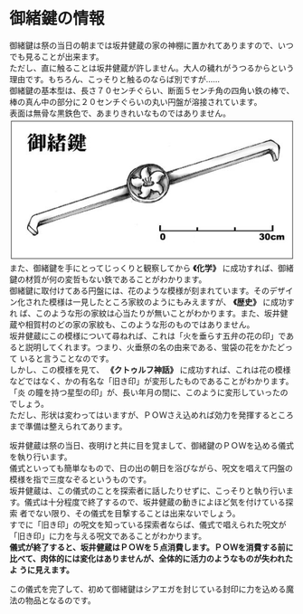 # 御緒鍵の情報  
  
御緒鍵は祭の当日の朝までは坂井健蔵の家の神棚に置かれてありますので、いつでも見ることが出来ます。  
ただし、直に触ることは坂井健蔵が許しません。大人の穢れがうつるからという理由です。もちろん、こっそりと触るのならば別ですが……  
御緒鍵の基本型は、長さ７０センチぐらい、断面５センチ角の四角い鉄の棒で、棒の真ん中の部分に２０センチぐらいの丸い円盤が溶接されています。  
表面は無骨な黒鉄色で、あまりきれいなものではありません。
![](..\003_Picture\御緒鍵.gif)    
また、御緒鍵を手にとってじっくりと観察してから **《化学》** に成功すれば、御緒鍵の材質が何の変哲もない鉄であることがわかります。  
御緒鍵に取付けてある円盤には、花のような模様が刻まれています。そのデザイン化された模様は一見したところ家紋のようにもみえますが、 **《歴史》** に成功すれ ば、このような形の家紋は心当たりが無いことがわかります。また、坂井健蔵や相賀村のどの家の家紋も、このような形のものではありません。  
坂井健蔵にこの模様について尋ねれば、これは「火を垂らす五弁の花の印」であると説明してくれます。つまり、火垂祭の名の由来である、蛍袋の花をかたどって いると言うことなのです。  
しかし、この模様を見て、 **《クトゥルフ神話》** に成功すれば、これは花の模様などではなく、かの有名な「旧き印」が変形したものであることがわかります。「炎 の瞳を持つ星型の印」が、長い年月の間に、このように変形していったのでしょう。  
ただし、形状は変わってはいますが、ＰＯＷさえ込めれば効力を発揮するところまで準備は整えられてあります。  
  
坂井健蔵は祭の当日、夜明けと共に目を覚まして、御緒鍵のＰＯＷを込める儀式を執り行います。  
儀式といっても簡単なもので、日の出の朝日を浴びながら、呪文を唱えて円盤の模様を指で三度なぞるというものです。  
坂井健蔵は、この儀式のことを探索者に話したりせずに、こっそりと執り行います。儀式は十分程度で終了するので、坂井健蔵の動きによほど気を付けている探索 者でない限り、その儀式を目撃することは出来ないでしょう。  
すでに「旧き印」の呪文を知っている探索者ならば、儀式で唱えられた呪文が「旧き印」に力を与える呪文であることがわかります。  
**儀式が終了すると、坂井健蔵はＰＯＷを５点消費します。ＰＯＷを消費する前に比べて、肉体的には変化はありませんが、全体的に活力のようなものが失われたよ うに見えます。**   
  
この儀式を完了して、初めて御緒鍵はシアエガを封じている封印に力を込める魔法の物品となるのです。  
